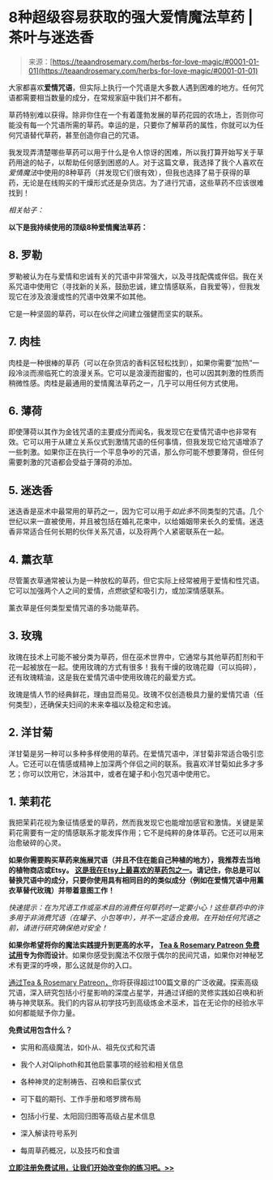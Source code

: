<!--yml

类别：未分类

日期：2024-06-12 18:23:47

-->

# 8种超级容易获取的强大爱情魔法草药 | 茶叶与迷迭香

> 来源：[https://teaandrosemary.com/herbs-for-love-magic/#0001-01-01](https://teaandrosemary.com/herbs-for-love-magic/#0001-01-01)

大家都喜欢**爱情咒语**，但实际上执行一个咒语是大多数人遇到困难的地方。任何咒语都需要相当数量的成分，在常规家庭中我们并不都有。

草药特别难以获得。除非你住在一个有着蓬勃发展的草药花园的农场上，否则你可能没有每一个咒语所需的草药。幸运的是，只要你了解草药的属性，你就可以为任何咒语替代草药，甚至创造你自己的咒语。

我发现弄清楚哪些草药可以用于什么是令人惊讶的困难，所以我打算开始写关于草药用途的帖子，以帮助任何感到困惑的人。对于这篇文章，我选择了我个人喜欢在*爱情魔法*中使用的8种草药（并发现它们很有效），但我也选择了易于获得的草药，无论是在线购买的干燥形式还是杂货店。为了进行咒语，这些草药不应该很难找到！

*相关帖子：*

**以下是我持续使用的顶级8种爱情魔法草药：**

## 8\. 罗勒

罗勒被认为在与爱情和忠诚有关的咒语中非常强大，以及寻找配偶或伴侣。我在关系咒语中使用它（寻找新的关系，鼓励忠诚，建立情感联系，自我爱等），但我发现它在涉及浪漫或性的咒语中效果不如其他。

它是一种坚固的草药，可以在伙伴之间建立强健而坚实的联系。

## 7\. 肉桂

肉桂是一种很棒的草药（可以在杂货店的香料区轻松找到），如果你需要“加热”一段冷淡而濒临死亡的浪漫关系。它可以是浪漫而甜蜜的，也可以因其刺激的性质而稍微性感。肉桂是最通用的爱情魔法草药之一，几乎可以用任何方式使用。

## 6\. 薄荷

即使薄荷以其作为金钱咒语的主要成分而闻名，我发现它在爱情咒语中也非常有效。它可以用于从建立关系仪式到激情咒语的任何事情，但我发现它给咒语增添了一些刺激。如果你正在执行一个平息争吵的咒语，那么你可能不想要薄荷，但任何需要刺激的咒语都会受益于薄荷的添加。

## 5\. 迷迭香

迷迭香是巫术中最常用的草药之一，因为它可以用于*如此多*不同类型的咒语。几个世纪以来一直被使用，并且被包括在婚礼花束中，以给婚姻带来长久的爱情。迷迭香非常适合任何长期的伙伴关系咒语，以及将两个人紧密联系在一起。

## 4\. 薰衣草

尽管薰衣草通常被认为是一种放松的草药，但它实际上经常被用于爱情和性咒语。它可以加强两个人之间的爱情，点燃欲望和吸引力，或加深情感联系。

薰衣草是任何类型爱情咒语的多功能草药。

## 3\. 玫瑰

玫瑰在技术上可能不被分类为草药，但在巫术世界中，它通常与其他草药酊剂和干花一起被放在一起。使用玫瑰的方式有很多！我有干燥的玫瑰花瓣（可以捣碎），还有玫瑰精油，这是我在爱情咒语中使用玫瑰花的最爱方式。

玫瑰是情人节的经典鲜花，理由显而易见。玫瑰不仅创造极具力量的爱情咒语（任何类型），还确保夫妇间的未来幸福以及稳定和忠诚。

## 2\. 洋甘菊

洋甘菊是另一种可以多种多样使用的草药。在爱情咒语中，洋甘菊非常适合吸引恋人。它还可以在情感或精神上加深两个伴侣之间的联系。我喜欢洋甘菊如此多才多艺；你可以饮用它，沐浴其中，或者在罐子和小包咒语中使用它。

## 1\. 茉莉花

我把茉莉花视为象征情感爱的草药，然而我发现它也能增加感官和激情。关键是茉莉花需要有一定的情感联系才能发挥作用；它不是纯粹的身体草药。它还可以用来治愈破碎的心灵。

**如果你需要购买草药来施展咒语（并且不住在能自己种植的地方），我推荐去当地的植物商店或Etsy。 [这是我在Etsy上最喜欢的草药包之一](https://rstyle.me/+VYrU2Kd3TBlIPUuJPZ5C_Q)。请记住，你总是可以替换咒语中的成分，只要你使用具有相同目的的类似成分（例如在爱情咒语中用薰衣草替代玫瑰）并带着意图工作！**

*快速提示：在为咒语工作或巫术目的消费任何草药时一定要小心！这些草药中的许多用于非消费咒语（在罐子、小包等中），并不一定适合食用。在开始任何咒语之前，请进行研究确保绝对安全！*

**如果你希望将你的魔法实践提升到更高的水平，** [**Tea & Rosemary Patreon 免费试用**](https://www.patreon.com/teaandrosemary)**专为你而设计**。如果你感受到魔法不仅限于偶尔的民间咒语，如果你对神秘艺术有更深的呼唤，那么这就是你的入口。

[通过Tea & Rosemary Patreon，](https://www.patreon.com/teaandrosemary)你将获得超过100篇文章的广泛收藏。探索高级咒语，深入研究包括小行星影响的深度占星学，并通过详细的灵修实践如召唤和祈祷与神灵联系。我们的内容从初学技巧到高级炼金术巫术，旨在无论你的经验水平如何都能赋予你力量。

**免费试用包含什么？**

+   实用和高级魔法，如仆从、祖先仪式和咒语

+   我个人对Qliphoth和其他启蒙事项的经验和相关信息

+   各种神灵的定制祷告、召唤和启蒙仪式

+   可下载的期刊、工作手册和塔罗牌布局

+   包括小行星、太阳回归图等高级占星术信息

+   深入解读符号系列

+   每周草药概况，以及技巧和食谱

[**立即注册免费试用，让我们开始改变你的练习吧。>>**](https://www.patreon.com/teaandrosemary)
